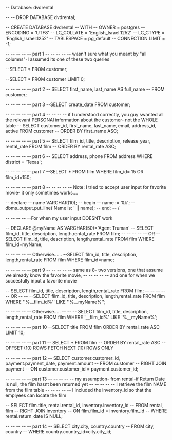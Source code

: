 -- Database: dvdrental

-- -- DROP DATABASE dvdrental;

-- CREATE DATABASE dvdrental
--     WITH 
--     OWNER = postgres
--     ENCODING = 'UTF8'
--     LC_COLLATE = 'English_Israel.1252'
--     LC_CTYPE = 'English_Israel.1252'
--     TABLESPACE = pg_default
--     CONNECTION LIMIT = -1;




-- -- -- -- -- part 1
-- -- -- -- -- wasn't sure what you meant by "all columns"-I assumed its one of these two queries

--SELECT * FROM customer;

--SELECT * FROM customer LIMIT 0;


-- -- -- -- -- part 2
-- SELECT first_name, last_name AS full_name
-- FROM customer;



-- -- -- -- -- part 3
--SELECT create_date FROM customer;


-- -- -- -- -- part 4
-- -- -- -- if I understood correctly, you guy swanted all the relevant PERSONAl information about the customer- not the WHOLE table
-- SELECT customer_id, first_name, last_name, email, address_id, active FROM customer
-- ORDER BY first_name ASC;



-- -- -- -- -- part 5
-- SELECT film_id, title, description, release_year, rental_rate FROM film
-- ORDER BY rental_rate ASC;


-- -- -- -- -- part 6
-- SELECT address, phone FROM address WHERE district = 'Texas';


-- -- -- -- -- part 7
--SELECT * FROM film WHERE film_id= 15 OR film_id=150;



-- -- -- -- -- part 8
-- -- -- -- -- Note: I tried to accept user input for favorite movie- it only sometimes works....

-- declare
--   name VARCHAR(10);
-- begin
--   name := '&k';
--   dbms_output.put_line('Name is: ' || name);
-- end;
-- /


-- -- -- -- --For when my user input DOESNT work

-- DECLARE @myName AS VARCHAR(50)='Agent Truman'
-- SELECT film_id, title, description, length,rental_rate FROM film;
-- -- -- -- -- OR
--SELECT film_id, title, description, length,rental_rate FROM film WHERE film_id=myName;


-- -- -- -- -- Otherwise......
--SELECT film_id, title, description, length,rental_rate FROM film WHERE film_id=name;



-- -- -- -- -- part 9
-- -- -- -- -- same as 8- two versions, one that assume we already know the favorite movie,
-- -- -- -- -- and one for when we succesfully input a favorite movie

-- SELECT film_id, title, description, length,rental_rate FROM film;
-- -- -- -- -- OR
-- -- --SELECT film_id, title, description, length,rental_rate FROM film WHERE ''%__film_id%'' LIKE ''%__myName%'';

-- -- -- -- -- Otherwise.....
-- -- -- SELECT film_id, title, description, length,rental_rate FROM film WHERE '__film_id%' LIKE '%__myName%';




-- -- -- -- -- part 10
--SELECT title FROM film ORDER BY rental_rate ASC LIMIT 10;


-- -- -- -- -- part 11
-- SELECT * FROM film
-- ORDER BY rental_rate ASC
-- OFFSET (10) ROWS FETCH NEXT (10) ROWS ONLY

-- -- -- -- -- part 12
-- SELECT customer.customer_id, payment.payment_date, payment.amount
-- FROM customer
-- RIGHT JOIN payment
-- ON customer.customer_id = payment.customer_id;



-- -- -- -- -- part 13
-- -- -- -- -- my assumption- from rental-if Return Date is null, the film hasnt been returned yet
-- -- -- -- -- I retrieve the film NAME from the film table
-- -- -- -- -- I included the inventory_id so that the emplyees can locate the film


-- SELECT film.title, rental.rental_id, inventory.inventory_id
-- FROM rental, film
-- RIGHT JOIN inventory
-- ON film.film_id = inventory.film_id
-- WHERE rental.return_date IS NULL;




-- -- -- -- -- part 14
-- SELECT city.city, country.country
-- FROM city, country
-- WHERE country.country_id=city.city_id;




